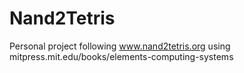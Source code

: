 # Nand2Tetris
Personal project following www.nand2tetris.org using mitpress.mit.edu/books/elements-computing-systems
